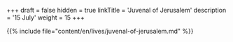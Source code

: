 +++
draft = false
hidden = true
linkTitle = 'Juvenal of Jerusalem'
description = '15 July'
weight = 15
+++

{{% include file="content/en/lives/juvenal-of-jerusalem.md" %}}
